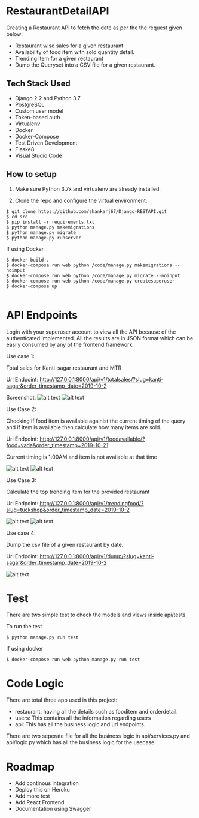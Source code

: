 # RestaurantDetailAPI

Creating a Restaurant API to fetch the date as per the the request given below:

- Restaurant wise sales for a given restaurant
- Availability of food item with sold quantity detail.
- Trending item for a given restaurant
- Dump the Queryset into a CSV file for a given restaurant.


## Tech Stack Used

- Django 2.2 and Python 3.7
- PostgreSQL
- Custom user model
- Token-based auth
- Virtualenv
- Docker
- Docker-Compose
- Test Driven Development
- Flaske8
- Visual Studio Code


## How to setup

1.  Make sure Python 3.7x and virtualenv are already installed.

2.  Clone the repo and configure the virtual environment:

```
$ git clone https://github.com/shankarj67/Django-RESTAPI.git
$ cd src
$ pip install -r requirements.txt
$ python manage.py makemigrations 
$ python manage.py migrate
$ python manage.py runserver

```

If using Docker
```
$ docker build .
$ docker-compose run web python /code/manage.py makemigrations --noinput
$ docker-compose run web python /code/manage.py migrate --noinput
$ docker-compose run web python /code/manage.py createsuperuser
$ docker-compose up 


```

# API Endpoints

Login with your superuser account to view all the API because of the authenticated implemented.
All the results are in JSON format which can be easily consumed by any of the frontend framework.


Use case 1:

Total sales for Kanti-sagar restaurant and MTR

Url Endpoint: http://127.0.0.1:8000/api/v1/totalsales/?slug=kanti-sagar&order_timestamp_date=2019-10-2

Screenshot:
![alt text](screenshots/sales_kanti.png)
![alt text](screenshots/sales_mtr.png)

Use Case 2:

Checking if food item is available againist the current timing of the query and if item is available then calculate how many items are sold.

Url Endpoint: http://127.0.0.1:8000/api/v1/foodavailable/?food=vada&order_timestamp=2019-10-21

Current timing is 1:00AM and item is not available at that time

![alt text](screenshots/vada.png)
![alt text](screenshots/pongal.png)

Use Case 3:

Calculate the top trending item for the provided restaurant

Url Endpoint: http://127.0.0.1:8000/api/v1/trendingfood/?slug=tuckshop&order_timestamp_date=2019-10-2

![alt text](screenshots/trending_truckshop.png)
![alt text](screenshots/trending_kantisagar.png)

Use case 4:

Dump the csv file of a given restaurant by date.

Url Endpoint: http://127.0.0.1:8000/api/v1/dump/?slug=kanti-sagar&order_timestamp_date=2019-10-2

![alt text](screenshots/pdf.png)


# Test

There are two simple test to check the models and views inside api/tests

To run the test

```
$ python manage.py run test
```

If using docker

```
$ docker-compose run web python manage.py run test
```

# Code Logic

There are total three app used in this project: 
- restaurant: having all the details such as fooditem and orderdetail.
- users: This contains all the information regarding users
- api: This has all the business logic and url endpoints.

There are two seperate file for all the business logic in api/services.py and api/logic.py which has all the business logic for the usecase.

# Roadmap

- Add continous integration 
- Deploy this on Heroku
- Add more test
- Add React Frontend
- Documentation using Swagger

